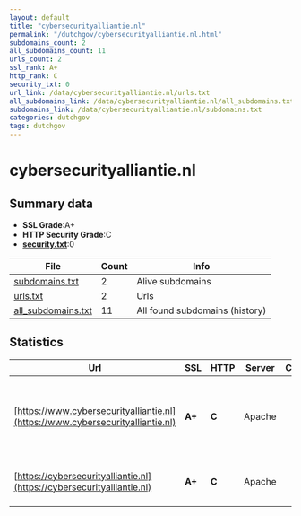 ```yaml
---
layout: default
title: "cybersecurityalliantie.nl"
permalink: "/dutchgov/cybersecurityalliantie.nl.html"
subdomains_count: 2
all_subdomains_count: 11
urls_count: 2
ssl_rank: A+
http_rank: C
security_txt: 0
url_link: /data/cybersecurityalliantie.nl/urls.txt
all_subdomains_link: /data/cybersecurityalliantie.nl/all_subdomains.txt
subdomains_link: /data/cybersecurityalliantie.nl/subdomains.txt
categories: dutchgov
tags: dutchgov
---
```



# cybersecurityalliantie.nl
## Summary data


 - **SSL Grade**:A+
 - **HTTP Security Grade**:C
 - **[security.txt](https://www.digitaleoverheid.nl/nieuws/standaard-security-txt-nu-verplicht-voor-overheid/)**:0


| File       | Count | Info |
|------------|-------|------|
|[subdomains.txt](/DutchGovScope/data/cybersecurityalliantie.nl/subdomains.txt)|2|Alive subdomains|
|[urls.txt](/DutchGovScope/data/cybersecurityalliantie.nl/urls.txt)|2|Urls|
|[all_subdomains.txt](/DutchGovScope/data/cybersecurityalliantie.nl/all_subdomains.txt)|11|All found subdomains (history)|


## Statistics


| Url | SSL | HTTP | Server | Cookie | HSTS | CORS | CTO | CSP | XFO | XXP | RP |FP| Tech |Title |
|--------|-------|-------|------|------|------|------|------|------|------|------|------|------|------|------|
|[https://www.cybersecurityalliantie.nl](https://www.cybersecurityalliantie.nl)| **A+**| **C**|Apache| |:white_check_mark: | | | | | | :white_check_mark: | |Apache HTTP Server HSTS MySQL PHP WordPress|Home - derk.hend...|
|[https://cybersecurityalliantie.nl](https://cybersecurityalliantie.nl)| **A+**| **C**|Apache| |:white_check_mark: | | | | | | :white_check_mark: | |Apache HTTP Server HSTS||

